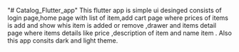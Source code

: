 "# Catalog_Flutter_app" 
This flutter app is simple ui desinged consists of login page,home page with list of item,add cart page where prices of items is add and show whis item is added or remove ,drawer and items detail page where items details like price ,description of item and name item . Also this app consits dark and light theme.
